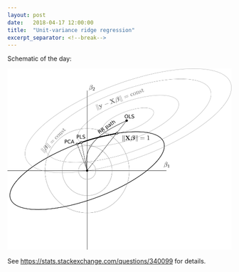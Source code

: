 ```yaml
---
layout: post
date:   2018-04-17 12:00:00
title:  "Unit-variance ridge regression"
excerpt_separator: <!--break-->
---
```


Schematic of the day:

![Unit-variance ridge regression](/img/constrainedRidge.png)

See https://stats.stackexchange.com/questions/340099 for details. 
